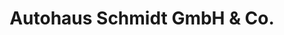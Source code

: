 ---
title: "Autohaus Schmidt GmbH & Co."
url: /huenfeld/autohaus-schmidt-gmbh-und-co/
shop: Autohaus
---